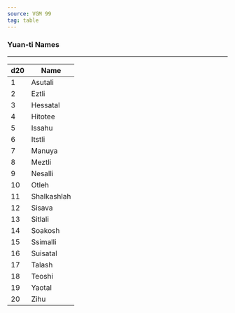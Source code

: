 ```yaml
---
source: VGM 99
tag: table
---
```


### Yuan-ti Names
---
|d20|Name|
|----|------------|
|1|Asutali|
|2|Eztli|
|3|Hessatal|
|4|Hitotee|
|5|Issahu|
|6|Itstli|
|7|Manuya|
|8|Meztli|
|9|Nesalli|
|10|Otleh|
|11|Shalkashlah|
|12|Sisava|
|13|Sitlali|
|14|Soakosh|
|15|Ssimalli|
|16|Suisatal|
|17|Talash|
|18|Teoshi|
|19|Yaotal|
|20|Zihu|
